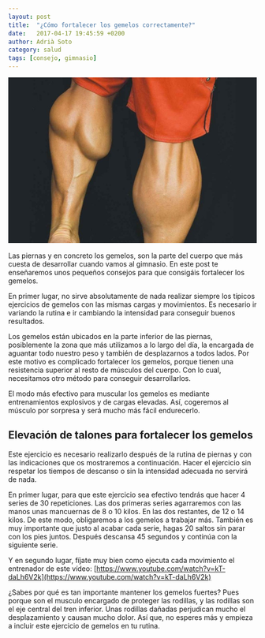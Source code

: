 ```yaml
---
layout: post
title:  "¿Cómo fortalecer los gemelos correctamente?"
date:   2017-04-17 19:45:59 +0200
author: Adrià Soto
category: salud
tags: [consejo, gimnasio]
---
```

![Fortalecer los gemelos](/assets/fortalecer_gemelos.jpg)

Las piernas y en concreto los gemelos, son la parte del cuerpo que más cuesta de desarrollar 
cuando vamos al gimnasio. En este post te enseñaremos unos pequeños consejos para que consigáis 
fortalecer los gemelos.

En primer lugar, no sirve absolutamente de nada realizar siempre los típicos ejercicios de 
gemelos con las mismas cargas y movimientos. Es necesario ir variando la rutina e ir cambiando 
la intensidad para conseguir buenos resultados.

<!--excerpt-->

Los gemelos están ubicados en la parte inferior de las piernas, posiblemente la zona que más utilizamos 
a lo largo del día, la encargada de aguantar todo nuestro peso y también de desplazarnos a todos lados. 
Por este motivo es complicado fortalecer los gemelos, porque tienen una resistencia superior al resto de 
músculos del cuerpo. Con lo cual, necesitamos otro método para conseguir desarrollarlos.

El modo más efectivo para muscular los gemelos es mediante entrenamientos explosivos y de cargas elevadas. 
Así, cogeremos al músculo por sorpresa y será mucho más fácil endurecerlo.

## Elevación de talones para fortalecer los gemelos

Este ejercicio es necesario realizarlo después de la rutina de piernas y con las indicaciones que os 
mostraremos a continuación. Hacer el ejercicio sin respetar los tiempos de descanso o sin la intensidad 
adecuada no servirá de nada.

En primer lugar, para que este ejercicio sea efectivo tendrás que hacer 4 series de 30 repeticiones. 
Las dos primeras series agarraremos con las manos unas mancuernas de 8 o 10 kilos. En las dos restantes, 
de 12 o 14 kilos. De este modo, obligaremos a los gemelos a trabajar más. También es muy importante que 
justo al acabar cada serie, hagas 20 saltos sin parar con los pies juntos. Después descansa 45 segundos 
y continúa con la siguiente serie.

Y en segundo lugar, fíjate muy bien como ejecuta cada movimiento el entrenador de este vídeo:
[https://www.youtube.com/watch?v=kT-daLh6V2k](https://www.youtube.com/watch?v=kT-daLh6V2k)

¿Sabes por qué es tan importante mantener los gemelos fuertes? Pues porque son el musculo encargado 
de proteger las rodillas, y las rodillas son el eje central del tren inferior. Unas rodillas dañadas 
perjudican mucho el desplazamiento y causan mucho dolor. Así que, no esperes más y empieza a incluir 
este ejercicio de gemelos en tu rutina.
